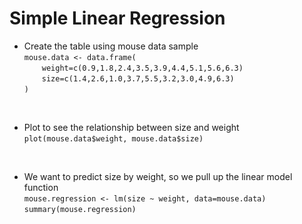 # Simple Linear Regression
- Create the table using mouse data sample<br/>
`mouse.data <- data.frame(`<br/>
&emsp;&emsp;`weight=c(0.9,1.8,2.4,3.5,3.9,4.4,5.1,5.6,6.3)`<br/>
&emsp;&emsp;`size=c(1.4,2.6,1.0,3.7,5.5,3.2,3.0,4.9,6.3)`<br/>
`)`<br/>
<br/>

- Plot to see the relationship between size and weight<br/>
`plot(mouse.data$weight, mouse.data$size)`<br/>
<br/>

- We want to predict size by weight, so we pull up the linear model function<br/>
`mouse.regression <- lm(size ~ weight, data=mouse.data)`<br/>
`summary(mouse.regression)`<br/>
